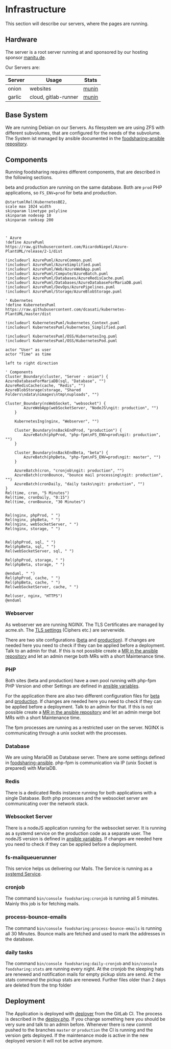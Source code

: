 # Infrastructure
This section will describe our servers, where the pages are running.

## Hardware
The server is a root server running at and sponsored by our hosting sponsor [manitu.de](https://manitu.de).

Our Servers are:

| Server | Usage                | Stats                                                                                                 |
|--------|----------------------|-------------------------------------------------------------------------------------------------------|
| onion  | websites             | [munin](https://onion.foodsharing.network/foodsharing.network/onion.foodsharing.network/index.html)   |
| garlic | cloud, gitlab-runner | [munin](https://garlic.foodsharing.network/foodsharing.network/garlic.foodsharing.network/index.html) |

## Base System
We are running Debian on our Servers.
As filesystem we are using ZFS with different subvolumes, that are configured for the needs of the subvolume.
The System ist managed by ansible documented in the [foodsharing-ansible repository](https://gitlab.com/foodsharing-dev/foodsharing-ansible).

## Components
Running foodsharing requires different components, that are described in the following sections.

beta and production are running on the same database. Both are `prod` PHP applications, so `FS_ENV=prod` for beta and production.

~~~plantuml
@startumlRel(KubernetesBE2, 
scale max 1024 width
skinparam linetype polyline
skinparam nodesep 10
skinparam ranksep 200



' Azure
!define AzurePuml https://raw.githubusercontent.com/RicardoNiepel/Azure-PlantUML/release/2-1/dist

!includeurl AzurePuml/AzureCommon.puml
!includeurl AzurePuml/AzureSimplified.puml
!includeurl AzurePuml/Web/AzureWebApp.puml
!includeurl AzurePuml/Compute/AzureBatch.puml
!includeurl AzurePuml/Databases/AzureRedisCache.puml
!includeurl AzurePuml/Databases/AzureDatabaseForMariaDB.puml
!includeurl AzurePuml/DevOps/AzurePipelines.puml
!includeurl AzurePuml/Storage/AzureBlobStorage.puml

' Kubernetes
!define KubernetesPuml https://raw.githubusercontent.com/dcasati/kubernetes-PlantUML/master/dist

!includeurl KubernetesPuml/kubernetes_Context.puml
!includeurl KubernetesPuml/kubernetes_Simplified.puml

!includeurl KubernetesPuml/OSS/KubernetesIng.puml
!includeurl KubernetesPuml/OSS/KubernetesPod.puml

actor "User" as user
actor "Time" as time

left to right direction

' Components
Cluster_Boundary(cluster, "Server - onion") {
AzureDatabaseForMariaDB(sql, "Database", "")
AzureRedisCache(cache, "Redis", "")
AzureBlobStorage(storage, "Shared Folders\ndata\nimages\ntmp\nuploads", "")

Cluster_Boundary(nsWebSocket, "websocket") {
        AzureWebApp(webSocketServer, "NodeJS\ngit: production", "")
    }
    
    KubernetesIng(nginx, "Webserver", "")

    Cluster_Boundary(nsBackEndProd, "production") {
        AzureBatch(phpProd, "php-fpm\nFS_ENV=prod\ngit: production", "")
    }
    
    Cluster_Boundary(nsBackEndBeta, "beta") {
        AzureBatch(phpBeta, "php-fpm\nFS_ENV=prod\ngit: master", "")
    }
    
    AzureBatch(cron, "cronjob\ngit: production", "")
    AzureBatch(cronBounce, "bounce mail processing\ngit: production", "")
    AzureBatch(cronDaily, "daily tasks\ngit: production", "")
}
Rel(time, cron, "5 Minutes")
Rel(time, cronDaily, "0:15")
Rel(time, cronBounce, "30 Minutes")


Rel(nginx, phpProd, " ")
Rel(nginx, phpBeta, " ")
Rel(nginx, webSocketServer, " ")
Rel(nginx, storage, " ")


Rel(phpProd, sql, " ")
Rel(phpBeta, sql, " ")
Rel(webSocketServer, sql, " ")

Rel(phpProd, storage, " ")
Rel(phpBeta, storage, " ")

@enduml, " ")
Rel(phpProd, cache, " ")
Rel(phpBeta, cache, " ")
Rel(webSocketServer, cache, " ")

Rel(user, nginx, "HTTPS")
@enduml
~~~

### Webserver
As webserver we are running NGINX. The TLS Certificates are managed by acme.sh. 
The [TLS settings](https://gitlab.com/foodsharing-dev/foodsharing-ansible/-/blob/master/roles/webserver/templates/tls.conf) (Ciphers etc.) are serverwide.

There are two site configurations ([beta](https://gitlab.com/foodsharing-dev/foodsharing-ansible/-/blob/master/roles/foodsharing/templates/nginx-beta.conf) and [production](https://gitlab.com/foodsharing-dev/foodsharing-ansible/-/blob/master/roles/foodsharing/templates/nginx-production.conf)).
If changes are needed here you need to check if they can be applied before a deployment.
Talk to an admin for that.
If this is not possible create a [MR in the ansible repository](https://gitlab.com/foodsharing-dev/foodsharing-ansible/-/merge_requests) and let an admin merge both MRs with a short Maintenance time.   

### PHP
Both sites (beta and production) have a own pool running with php-fpm PHP Version and other Settings are defined in [ansible variables](https://gitlab.com/foodsharing-dev/foodsharing-ansible/-/blob/master/group_vars/all.yml).

For the application there are also two different configuration files for [beta](https://gitlab.com/foodsharing-dev/foodsharing-ansible/-/blob/master/roles/foodsharing/templates/config.inc.beta.php) and [production](https://gitlab.com/foodsharing-dev/foodsharing-ansible/-/blob/master/roles/foodsharing/templates/config.inc.production.php).
If changes are needed here you need to check if they can be applied before a deployment.
Talk to an admin for that.
If this is not possible create a [MR in the ansible repository](https://gitlab.com/foodsharing-dev/foodsharing-ansible/-/merge_requests) and let an admin merge bot MRs with a short Maintenance time.

The fpm processes are running as a restricted user on the server.
NGINX is communicating through a unix socket with the processes.

### Database
We are using MariaDB as Database server. There are some settings defined in [foodsharing-ansible](https://gitlab.com/foodsharing-dev/foodsharing-ansible/-/blob/master/roles/foodsharing/templates/mariadb.cnf).
php-fpm is communication via IP (unix Socket is prepared) with MariaDB.

### Redis
There is a dedicated Redis instance running for both applications with a single Database. 
Both php processes and the websocket server are communicating over the network stack.

### Websocket Server
There is a nodeJS application running for the websocket server.
It is running as a systemd service on the production code as a separate user.
The nodeJS version is defined in [ansible variables](https://gitlab.com/foodsharing-dev/foodsharing-ansible/-/blob/master/group_vars/all.yml).
If changes are needed here you need to check if they can be applied before a deployment.

### fs-mailqueuerunner
This service helps us delivering our Mails.
The Service is running as a [systemd Service](https://gitlab.com/foodsharing-dev/foodsharing-ansible/-/blob/master/roles/foodsharing/templates/fs-mailqueuerunner.service).

### cronjob
The command `bin/console foodsharing:cronjob` is running all 5 minutes.
Mainly this job is for fetching mails.

### process-bounce-emails
The command `bin/console foodsharing:process-bounce-emails` is running all 30 Minutes.
Bounce mails are fetched and used to mark the addresses in the database.

### daily tasks
The command `bin/console foodsharing:daily-cronjob` and `bin/console foodsharing:stats` are running every night.
At the cronjob the sleeping hats are renewed and notification mails for empty pickup slots are send.
At the stats command the pickup stats are renewed.
Further files older than 2 days are deleted from the tmp folder

## Deployment
The Application is deployed with [deployer](https://deployer.org/) from the GitLab CI.
The process is described in the [deploy.php](https://gitlab.com/foodsharing-dev/foodsharing/-/blob/master/deploy.php).
If you change something here you should be very sure and talk to an admin before. 
Whenever there is new commit pushed to the branches `master` or `production` the CI is running and the version gets deployed.
If the maintenance mode is active in the new deployed version it will not be active anymore.
